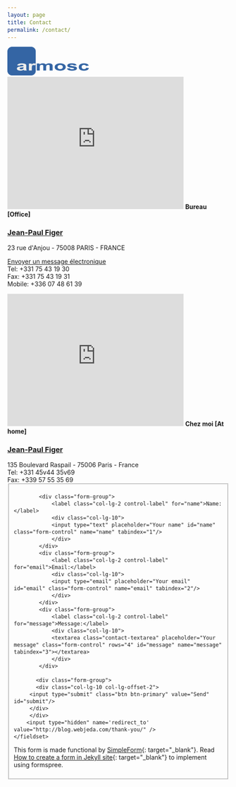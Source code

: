 ```yaml
---
layout: page
title: Contact
permalink: /contact/
---
```


<div class="jumbotron">
<img src="/images/armosc-grand-bicolore-transparent.png" alt="logo armosc" class="media-object img-rounded" width="185">
<iframe src="https://www.google.com/maps/embed?pb=!1m14!1m8!1m3!1d10497.246006872121!2d2.317118!3d48.87133800000001!3m2!1i1024!2i768!4f13.1!3m3!1m2!1s0x47e66fcc904ca935%3A0xa70e26d147b4e155!2s23+Rue+d&#39;Anjou%2C+75008+Paris%2C+France!5e0!3m2!1sfr!2sfr!4v1489148535194" width="400" height="300" frameborder="0" style="border:0" allowfullscreen></iframe>
<strong>Bureau [Office]</strong>
<h3><a href="mailto:jfiger@armosc.com">Jean-Paul Figer</a></h3>
<p>23 rue d'Anjou - 75008 PARIS - FRANCE</p>
<p><a href="mailto:jfiger@armosc.com">Envoyer un message électronique</a> <br> Tel:  +331 75 43 19 30<br> Fax: +331 75 43 19 31<br>
Mobile: +336 07 48 61 39
</div>
<div class="jumbotron">
<iframe src="https://www.google.com/maps/embed?pb=!1m18!1m12!1m3!1d2625.7648022813237!2d2.3272150151017703!3d48.84362480970123!2m3!1f0!2f0!3f0!3m2!1i1024!2i768!4f13.1!3m3!1m2!1s0x47e671cf02024ca7%3A0x8a53dbe42c9559bf!2s135+Boulevard+Raspail%2C+75006+Paris%2C+France!5e0!3m2!1sfr!2sfr!4v1489148898731" width="400" height="300" frameborder="0" style="border:0" allowfullscreen></iframe>
<strong>Chez moi [At home]</strong>
<h3><a href="mailto:jean-paul@figer.com">Jean-Paul Figer</a></h3>
135 Boulevard Raspail - 75006 Paris - France<br>Tel: +331 45v44 35v69<br> Fax: +339 57 55 35 69 <br> 
</div>

<form id="contact-form" class="form-horizontal" action="https://getsimpleform.com/messages?form_api_token=b6d4be9b039b666b3311e1ddcbfb577c" method="POST" enctype="multipart/form-data">
       <fieldset>
       
            <div class="form-group">
                <label class="col-lg-2 control-label" for="name">Name:</label>
                <div class="col-lg-10">
                <input type="text" placeholder="Your name" id="name" class="form-control" name="name" tabindex="1"/>
                </div>
            </div>
            <div class="form-group">
                <label class="col-lg-2 control-label" for="email">Email:</label>
                <div class="col-lg-10">
                <input type="email" placeholder="Your email" id="email" class="form-control" name="email" tabindex="2"/>
                </div>
            </div>
            <div class="form-group">
                <label class="col-lg-2 control-label" for="message">Message:</label>
                <div class="col-lg-10">
                <textarea class="contact-textarea" placeholder="Your message" class="form-control" rows="4" id="message" name="message" tabindex="3"></textarea>
                </div>
            </div>
            
           <div class="form-group"> 
           <div class="col-lg-10 col-lg-offset-2">  
         <input type="submit" class="btn btn-primary" value="Send" id="submit"/>
         </div>
         </div>
        <input type="hidden" name='redirect_to' value="http://blog.webjeda.com/thank-you/" />
    </fieldset>  
</form>


This form is made functional by [SimpleForm](https://getsimpleform.com){: target="_blank"}. Read [How to create a form in Jekyll site](http://blog.webjeda.com/jekyll-contact-form/){: target="_blank"} to implement using formspree.
